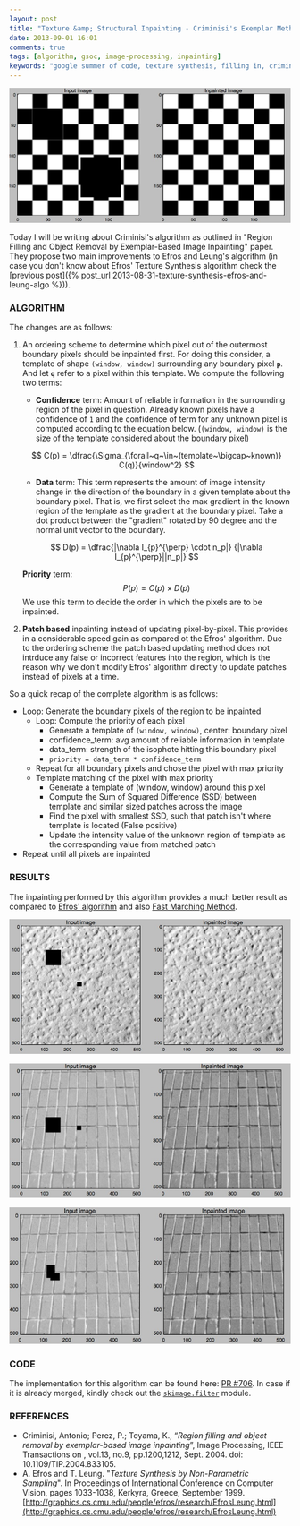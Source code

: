 ```yaml
---
layout: post
title: "Texture &amp; Structural Inpainting - Criminisi's Exemplar Method"
date: 2013-09-01 16:01
comments: true
tags: [algorithm, gsoc, image-processing, inpainting]
keywords: "google summer of code, texture synthesis, filling in, criminisi, exemplar based, efros leung, inpaint"
---
```

![Inpainting using Exemplar Based Method. Notice no "blurring" effect and perfect edge reconstruction.](/images/posts/criminisi_res/checkerboard.jpg)

Today I will be writing about Criminisi's algorithm as outlined in "Region Filling and Object Removal by Exemplar-Based Image Inpainting" paper. They propose two main improvements to Efros and Leung's algorithm (in case you don't know about Efros' Texture Synthesis algorithm check the [previous post]({% post_url 2013-08-31-texture-synthesis-efros-and-leung-algo %})).

### ALGORITHM

The changes are as follows:

1. An ordering scheme to determine which pixel out of the outermost boundary pixels should be inpainted first. For doing this consider, a template of shape `(window, window)` surrounding any boundary pixel **`p`**. And let **`q`** refer to a pixel within this template. We compute the following two terms:

    - **Confidence** term: Amount of reliable information in the surrounding region of the pixel in question. Already known pixels have a confidence of `1` and the confidence of term for any unknown pixel is computed according to the equation below. (`(window, window)` is the size of the template considered about the boundary pixel)

    $$
    C(p) = \dfrac{\Sigma_{\forall~q~\in~(template~\bigcap~known)} C(q)}{window^2}
    $$

    - **Data** term: This term represents the amount of image intensity change in the direction of the boundary in a given template about the boundary pixel. That is, we first select the max gradient in the known region of the template as the gradient at the boundary pixel. Take a dot product between the "gradient" rotated by 90 degree and the normal unit vector to the boundary.

    $$
    D(p) = \dfrac{|\nabla I_{p}^{\perp} \cdot n_p|} {|\nabla I_{p}^{\perp}||n_p|}
    $$

    **Priority** term: $$ P(p) = C(p) \times D(p) $$ We use this term to decide the order in which the pixels are to be inpainted.

2. **Patch based** inpainting instead of updating pixel-by-pixel. This provides in a considerable speed gain as compared ot the Efros' algorithm. Due to the ordering scheme the patch based updating method does not intrduce any false or incorrect features into the region, which is the reason why we don't modify Efros' algorithm directly to update patches instead of pixels at a time.

So a quick recap of the complete algorithm is as follows:

- Loop: Generate the boundary pixels of the region to be inpainted
    - Loop: Compute the priority of each pixel
        - Generate a template of `(window, window)`, center: boundary pixel
        - confidence_term: avg amount of reliable information in template
        - data_term: strength of the isophote hitting this boundary pixel
        - ``priority = data_term * confidence_term``
    - Repeat for all boundary pixels and chose the pixel with max priority
    - Template matching of the pixel with max priority
        - Generate a template of (window, window) around this pixel
        - Compute the Sum of Squared Difference (SSD) between template and
          similar sized patches across the image
        - Find the pixel with smallest SSD, such that patch isn't where
          template is located (False positive)
        - Update the intensity value of the unknown region of template as
          the corresponding value from matched patch
- Repeat until all pixels are inpainted

### RESULTS

The inpainting performed by this algorithm provides a much better result as compared to [Efros' algorithm](/2013/08/texture-synthesis-efros-and-leung-algo/) and also [Fast Marching Method](/2013/07/fast-marching-method/).

![Inpainting using Exemplar Based Method. Notice that the reconstruction looks more natural in this case.](/images/posts/criminisi_res/wall.jpg)

![Inpainting using Exemplar Based Method. It is able to reconstruct the central crossing correctly without any distortion as observed in <a href=/images/posts/efros_results/brick.jpg>Efros' algorithm Result</a>.](/images/posts/criminisi_res/brick.jpg)

![Inpainting using Exemplar Based Method. It is able to reconstruct the straight lines correctly.](/images/posts/criminisi_res/brick2.jpg)

### CODE

The implementation for this algorithm can be found here: [PR #706](https://github.com/scikit-image/scikit-image/pull/706). In case if it is already merged, kindly check out the [`skimage.filter`](https://github.com/scikit-image/scikit-image/tree/master/skimage/filter) module.

### REFERENCES

- Criminisi, Antonio; Perez, P.; Toyama, K., “*Region filling and object removal by exemplar-based image inpainting*”, Image Processing, IEEE Transactions on , vol.13, no.9, pp.1200,1212, Sept. 2004. doi: 10.1109/TIP.2004.833105.
- A. Efros and T. Leung. "*Texture Synthesis by Non-Parametric Sampling*". In Proceedings of International Conference on Computer Vision, pages 1033-1038, Kerkyra, Greece, September 1999.
  [http://graphics.cs.cmu.edu/people/efros/research/EfrosLeung.html](http://graphics.cs.cmu.edu/people/efros/research/EfrosLeung.html)
